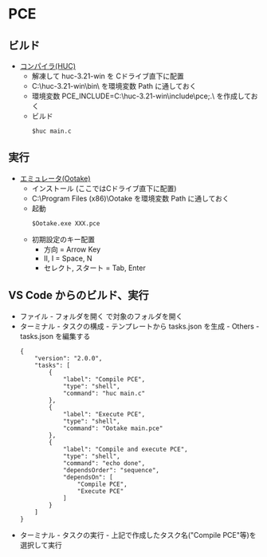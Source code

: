 # PCE

## ビルド
- [コンパイラ(HUC)](http://www.zeograd.com/huc_download.php)
    - 解凍して huc-3.21-win を Cドライブ直下に配置
    - C:\huc-3.21-win\bin\ を環境変数 Path に通しておく
    - 環境変数 PCE_INCLUDE=C:\huc-3.21-win\include\pce;.\ を作成しておく
    - ビルド
        ~~~
        $huc main.c
        ~~~

## 実行
- [エミュレータ(Ootake)](https://www.ouma.jp/ootake/)
    - インストール (ここではCドライブ直下に配置)
    - C:\Program Files (x86)\Ootake を環境変数 Path に通しておく
    - 起動
        ~~~
        $Ootake.exe XXX.pce
        ~~~
    - 初期設定のキー配置
        - 方向 = Arrow Key
        - II, I = Space, N
        - セレクト, スタート = Tab, Enter

## VS Code からのビルド、実行
 - ファイル - フォルダを開く で対象のフォルダを開く
 - ターミナル - タスクの構成 - テンプレートから tasks.json を生成 - Others - tasks.json を編集する
    ~~~
    {
        "version": "2.0.0",
        "tasks": [
            {
                "label": "Compile PCE",
                "type": "shell",
                "command": "huc main.c"
            },
            {
                "label": "Execute PCE",
                "type": "shell",
                "command": "Ootake main.pce"
            },
            {
                "label": "Compile and execute PCE",
                "type": "shell",
                "command": "echo done",
                "dependsOrder": "sequence",
                "dependsOn": [
                    "Compile PCE",
                    "Execute PCE"
                ]
            }
        ]
    }
    ~~~
 - ターミナル - タスクの実行 - 上記で作成したタスク名("Compile PCE"等)を選択して実行

<!--
## コンバートツール
### [OpenCV](https://sourceforge.net/projects/opencvlibrary/)
 - インストール (ここではCドライブ直下に配置)
 - C:\opencv\build\x64\vc15\bin を環境変数 Path に通しておく
 - Visual Studio 設定
    - 追加のインクルードディレクトリ  C:\opencv\build\include
    - 追加のライブラリディレクトリ  C:\opencv\build\x64\vc15\lib
-->

<!--
## メモ
### a
 - HuC6280 
    - 6502互換
    - 64K バンク切替えで 2M
    - 6チャンネル PSG
 - Huc6270
    - VDC (Video Display Controller)
    - BG. スプライト
    - 64K VRAM (16ビットデータバス)
 - Huc6260
    - VCE (Video Color Encoder)

### 画面
 - 表示モード(初期設定の場合)
    - 表示範囲 256 x 224 (32 x 28セル)
    - BG 512 x 256 (64 x 32セル)
 - パレット
    - 16 色 == (背景or透明)色 + 15色
    - BG 16 パレット
    - スプライト 16 パレット
 - カラー
    - 16 ビットの下位 9 ビット使用、各色 3 ビット
    - 0bGGGRRRBBB
    - 8 x 8 x 8 == 512 色

### VRAM
 - 0x0000 - 0x07ff BAT (Background Attribute Table)
 - 0x0800 - 0x0fff 未使用
 - 0x1000 - 0x4fff load_background
 - 0x5000 - 0x7eff 未使用
 - 0x7f00 - 0x7fff SATB (Sprite Attribute Table)

### スプライト
 - 64 枚
 - サイズ
    - 16x16, 16x32, 16x64, 32x16, 32x32, 32x64
-->